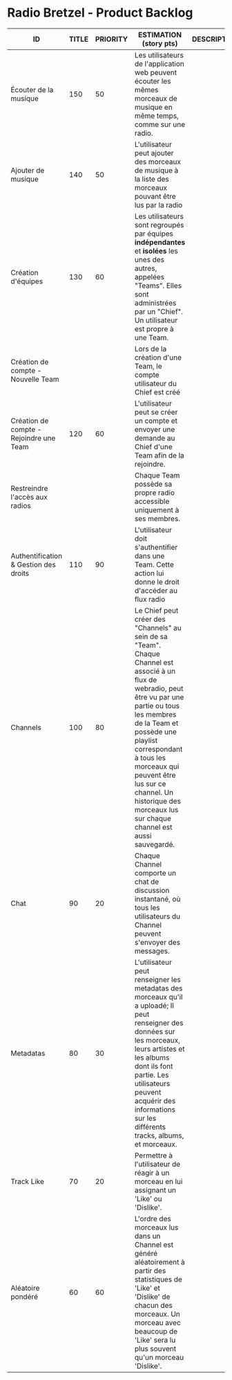 # Radio Bretzel - Product Backlog

ID | TITLE | PRIORITY | ESTIMATION (story pts) | DESCRIPTION | COMMENTS
---|-------|----------|------------------------|-------------|---------
 | Écouter de la musique | 150 | 50 | Les utilisateurs de l'application web peuvent écouter les mêmes morceaux de musique en même temps, comme sur une radio. |
 | Ajouter de musique | 140 | 50 | L'utilisateur peut ajouter des morceaux de musique à la liste des morceaux pouvant être lus par la radio |
 | Création d'équipes | 130 | 60 | Les utilisateurs sont regroupés par équipes **indépendantes** et **isolées** les unes des autres, appelées "Teams". Elles sont administrées par un "Chief". Un utilisateur est propre à une Team. |
 | Création de compte - Nouvelle Team | | | Lors de la création d'une Team, le compte utilisateur du Chief est créé |
 | Création de compte - Rejoindre une Team | 120 | 60 | L'utilisateur peut se créer un compte et envoyer une demande au Chief d'une Team afin de la rejoindre. |
 | Restreindre l'accès aux radios | | | Chaque Team possède sa propre radio accessible uniquement à ses membres. |
 | Authentification & Gestion des droits | 110 | 90 | L'utilisateur doit s'authentifier dans une Team. Cette action lui donne le droit d'accéder au flux radio  |
 | Channels | 100 | 80 | Le Chief peut créer des "Channels" au sein de sa "Team". Chaque Channel est associé à un flux de webradio, peut être vu par une partie ou tous les membres de la Team et possède une playlist correspondant à tous les morceaux qui peuvent être lus sur ce channel. Un historique des morceaux lus sur chaque channel est aussi sauvegardé. |
 | Chat | 90 | 20 | Chaque Channel comporte un chat de discussion instantané, où tous les utilisateurs du Channel peuvent s'envoyer des messages. |
 | Metadatas | 80 | 30 | L'utilisateur peut renseigner les metadatas des morceaux qu'il a uploadé; Il peut renseigner des données sur les morceaux, leurs artistes et les albums dont ils font partie. Les utilisateurs peuvent acquérir des informations sur les différents tracks, albums, et morceaux. |
 | Track Like | 70 | 20 | Permettre à l'utilisateur de réagir à un morceau en lui assignant un 'Like' ou 'Dislike'. |
 | Aléatoire pondéré | 60 | 60 | L'ordre des morceaux lus dans un Channel est généré aléatoirement à partir des statistiques de 'Like' et 'Dislike' de chacun des morceaux. Un morceau avec beaucoup de 'Like' sera lu plus souvent qu'un morceau 'Dislike'. |

